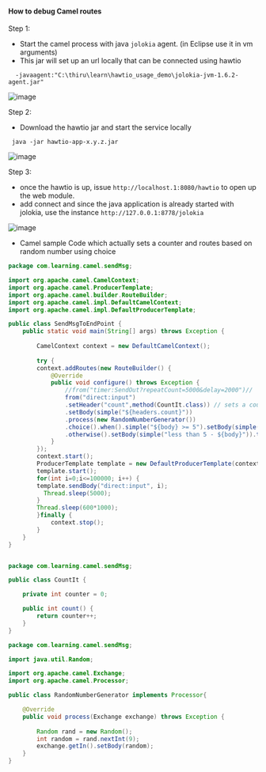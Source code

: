 #### How to debug Camel routes

Step 1:
 - Start the camel process with java `jolokia` agent. (in Eclipse use it in vm arguments)
 - This jar will set up an url locally that can be connected using hawtio 
 ```
   -javaagent:"C:\thiru\learn\hawtio_usage_demo\jolokia-jvm-1.6.2-agent.jar"
 ```
 
 ![image](https://user-images.githubusercontent.com/6425536/102028243-109ee100-3d5e-11eb-90cb-203b75d2ee59.png)

Step 2:

 - Download the hawtio jar and start the service locally
 ```
  java -jar hawtio-app-x.y.z.jar
 ```
 
 ![image](https://user-images.githubusercontent.com/6425536/102028302-5491e600-3d5e-11eb-8a9d-c73f71247221.png)

Step 3:
  - once the hawtio is up, issue `http://localhost.1:8080/hawtio` to open up the web module.
  - add connect and since the java application is already started with jolokia, use the instance `http://127.0.0.1:8778/jolokia`

![image](https://user-images.githubusercontent.com/6425536/102028381-c2d6a880-3d5e-11eb-909a-0ec9dce17ef7.png)


 - Camel sample Code which actually sets a counter and routes based on random number using choice

```java
package com.learning.camel.sendMsg;

import org.apache.camel.CamelContext;
import org.apache.camel.ProducerTemplate;
import org.apache.camel.builder.RouteBuilder;
import org.apache.camel.impl.DefaultCamelContext;
import org.apache.camel.impl.DefaultProducerTemplate;

public class SendMsgToEndPoint {
	public static void main(String[] args) throws Exception {
		
		CamelContext context = new DefaultCamelContext();
		
		try {
		context.addRoutes(new RouteBuilder() {
			@Override
			public void configure() throws Exception {
				//from("timer:SendOut?repeatCount=5000&delay=2000")//
				from("direct:input")
				.setHeader("count",method(CountIt.class)) // sets a counter and adds to the header of the message
				.setBody(simple("${headers.count}"))
				.process(new RandomNumberGenerator())
				.choice().when().simple("${body} >= 5").setBody(simple("greater than 5 - ${body}")).to("stream:out")
				.otherwise().setBody(simple("less than 5 - ${body}")).to("stream:out");
			}
		});
		context.start();
		ProducerTemplate template = new DefaultProducerTemplate(context);
		template.start();
		for(int i=0;i<=100000; i++) {
		template.sendBody("direct:input", i);
		  Thread.sleep(5000);
		}
		Thread.sleep(600*1000);
		}finally {
			context.stop();
		}
	}
}


package com.learning.camel.sendMsg;

public class CountIt {

    private int counter = 0;

    public int count() {
        return counter++;
    }
}

package com.learning.camel.sendMsg;

import java.util.Random;

import org.apache.camel.Exchange;
import org.apache.camel.Processor;

public class RandomNumberGenerator implements Processor{

	@Override
	public void process(Exchange exchange) throws Exception {
		
		Random rand = new Random();
		int random = rand.nextInt(9);
		exchange.getIn().setBody(random);
	}
}
```
